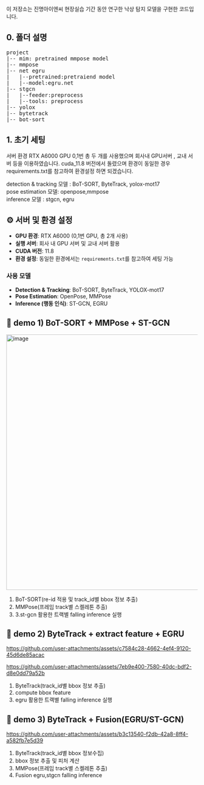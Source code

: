 
이 저장소는 진명아이엔씨 현장실습 기간 동안 연구한 낙상 탐지 모델을 구현한 코드입니다.

## 0. 폴더 설명
<pre>
project
|-- mim: pretrained mmpose model
|-- mmpose
|-- net egru
|   |--pretrained:pretraiend model
|   |--model:egru.net
|-- stgcn
|   |--feeder:preprocess
|   |--tools: preprocess 
|-- yolox
|-- bytetrack
|-- bot-sort
</pre>

## 1. 초기 세팅 
서버 환경 RTX A6000 GPU 0,1번 총 두 개를 사용했으며 회사내 GPU서버 , 교내 서버 등을 이용하였습니다.
cuda_11.8 버전에서 돌렸으며 환경이 동일한 경우 requirements.txt를 참고하여 환경설정 하면 되겠습니다.

detection & tracking 모델 : BoT-SORT, ByteTrack, yolox-mot17  
pose estimation 모델: openpose,mmpose  
inference 모델 : stgcn, egru 

## ⚙️ 서버 및 환경 설정

- **GPU 환경**: RTX A6000 (0,1번 GPU, 총 2개 사용)  
- **실행 서버**: 회사 내 GPU 서버 및 교내 서버 활용  
- **CUDA 버전**: 11.8  
- **환경 설정**: 동일한 환경에서는 `requirements.txt`를 참고하여 세팅 가능  

### 사용 모델
- **Detection & Tracking**: BoT-SORT, ByteTrack, YOLOX-mot17  
- **Pose Estimation**: OpenPose, MMPose  
- **Inference (행동 인식)**: ST-GCN, EGRU  


## 🚀 demo 1) BoT-SORT + MMPose + ST-GCN
<img width="1208" height="671" alt="image" src="https://github.com/user-attachments/assets/6cdd23b0-def6-40db-9c0b-02083645ed06" />

1. BoT-SORT(re-id 적용 및 track_id별 bbox 정보 추출) 
2. MMPose(프레임 track별 스켈레톤 추출)
3. 3.st-gcn 활용한 트랙별 falling inference 실행

## 🚀 demo 2) ByteTrack + extract feature +  EGRU


https://github.com/user-attachments/assets/c7584c28-4662-4ef4-9120-45d6de85acac

https://github.com/user-attachments/assets/7eb9e400-7580-40dc-bdf2-d8e0dd79a52b






1. ByteTrack(track_id별 bbox 정보 추출)
2. compute bbox feature
3. egru 활용한 트랙별 falling inference 실행
## 🚀 demo 3) ByteTrack + Fusion(EGRU/ST-GCN)




https://github.com/user-attachments/assets/b3c13540-f2db-42a8-8ff4-a582fb7e5d39




1. ByteTrack(track_id별 bbox 정보수집) 
2. bbox 정보 추출 및 피처 계산  
3. MMPose(프레임 track별 스켈레톤 추출)
4. Fusion egru,stgcn falling inference 


